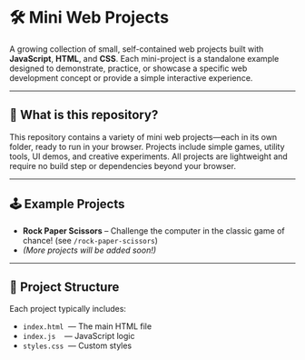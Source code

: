# 🛠️ Mini Web Projects

A growing collection of small, self-contained web projects built with **JavaScript**, **HTML**, and **CSS**. Each mini-project is a standalone example designed to demonstrate, practice, or showcase a specific web development concept or provide a simple interactive experience.

---

## 🚀 What is this repository?

This repository contains a variety of mini web projects—each in its own folder, ready to run in your browser. Projects include simple games, utility tools, UI demos, and creative experiments. All projects are lightweight and require no build step or dependencies beyond your browser.

---

## 🕹 Example Projects

- **Rock Paper Scissors** – Challenge the computer in the classic game of chance! (see `/rock-paper-scissors`)
- *(More projects will be added soon!)*

---

## 📂 Project Structure

Each project typically includes:
- `index.html` &nbsp;— The main HTML file
- `index.js` &nbsp;&nbsp;&nbsp;— JavaScript logic
- `styles.css` &nbsp;— Custom styles
